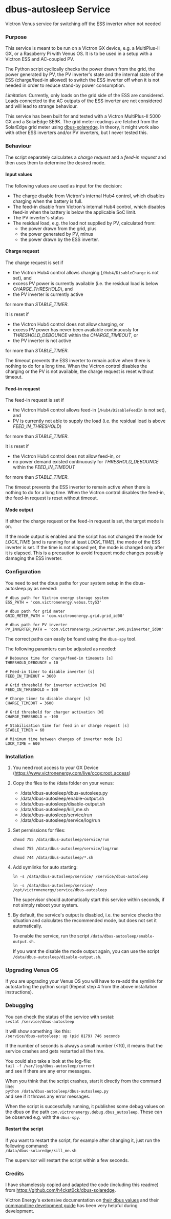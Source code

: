 # dbus-autosleep Service

Victron Venus service for switching off the ESS inverter when not needed


### Purpose

This service is meant to be run on a Victron GX device, e.g. a MultiPlus-II GX, or a Raspberry Pi with Venus OS. It is to be used in a setup with a Victron ESS and AC-coupled PV.

The Python script cyclically checks the power drawn from the grid, the power generated by PV, the PV inverter's state and the internal state of the ESS (charge/feed-in allowed) to switch the ESS inverter off when it is not needed in order to reduce stand-by power consumption.

_Limitation:_ Currently, only loads on the grid side of the ESS are considered. Loads connected to the AC outputs of the ESS inverter are not considered and will lead to strange behaviour.

This service has been built for and tested with a Victron MultiPlus-II 5000 GX and a SolarEdge SE9K. The grid meter readings are fetched from the SolarEdge grid meter using [dbus-solaredge](https://github.com/h4ckst0ck/dbus-solaredge). In theory, it might work also with other ESS inverters and/or PV inverters, but I never tested this.


### Behaviour

The script separately calculates a _charge request_ and a _feed-in request_ and then uses them to determine the desired mode.

#### Input values

The following values are used as input for the decision:

* The charge disable from Victron's internal Hub4 control, which disables charging when the battery is full.
* The feed-in disable from Victron's internal Hub4 control, which disables feed-in when the battery is below the applicable SoC limit.
* The PV inverter's status
* The residual load, e.g. the load not supplied by PV, calculated from:
  * the power drawn from the grid, plus
  * the power generated by PV, minus
  * the power drawn by the ESS inverter.

#### Charge request

The charge request is set if

* the Victron Hub4 control allows charging (`/Hub4/DisableCharge` is not set), and
* excess PV power is currently available (i.e. the residual load is below _CHARGE_THRESHOLD_), and
* the PV inverter is currently active

for more than _STABLE_TIMER_.

It is reset if

* the Victron Hub4 control does not allow charging, or
* excess PV power has never been available continuously for _THRESHOLD_DEBOUNCE_ within the _CHARGE_TIMEOUT_, or
* the PV inverter is not active

for more than _STABLE_TIMER_.

The timeout prevents the ESS inverter to remain active when there is nothing to do for a long time. When the Victron control disables the charging or the PV is not available, the charge request is reset without timeout.

#### Feed-in request

The feed-in request is set if

* the Victron Hub4 control allows feed-in (`/Hub4/DisableFeedIn` is not set), and
* PV is currently not able to supply the load (i.e. the residual load is above _FEED_IN_THRESHOLD_)

for more than _STABLE_TIMER_.

It is reset if

* the Victron Hub4 control does not allow feed-in, or
* no power demand existed continuously for _THRESHOLD_DEBOUNCE_ within the _FEED_IN_TIMEOUT_

for more than _STABLE_TIMER_.

The timeout prevents the ESS inverter to remain active when there is nothing to do for a long time. When the Victron control disables the feed-in, the feed-in request is reset without timeout.

#### Mode output

If either the charge request or the feed-in request is set, the target mode is on.

If the mode output is enabled and the script has not changed the mode for _LOCK_TIME_ (and is running for at least _LOCK_TIME_), the mode of the ESS inverter is set. If the time is not elapsed yet, the mode is changed only after it is elapsed. This is a precaution to avoid frequent mode changes possibly damaging the ESS inverter.


### Configuration

You need to set the dbus paths for your system setup in the dbus-autosleep.py as needed:

```
# dbus path for Victron energy storage system
ESS_PATH = 'com.victronenergy.vebus.ttyS3'

# dbus path for grid meter
GRID_METER_PATH = 'com.victronenergy.grid.grid_id00'

# dbus path for PV inverter
PV_INVERTER_PATH = 'com.victronenergy.pvinverter.pv0.pvinverter_id00'
```

The correct paths can easily be found using the `dbus-spy` tool.

The following paramters can be adjusted as needed:

```
# Debounce time for charge/feed-in timeouts [s]
THRESHOLD_DEBOUNCE = 10

# Feed-in timer to disable inverter [s]
FEED_IN_TIMEOUT = 3600

# Grid threshold for inverter activation [W]
FEED_IN_THRESHOLD = 100

# Charge timer to disable charger [s]
CHARGE_TIMEOUT = 3600

# Grid threshold for charger activation [W]
CHARGE_THRESHOLD = -100

# Stabilisation time for feed in or charge request [s]
STABLE_TIMER = 60

# Minimum time between changes of inverter mode [s]
LOCK_TIME = 600
```


### Installation

1. You need root access to your GX Device (https://www.victronenergy.com/live/ccgx:root_access)

2. Copy the files to the /data folder on your venus:

   - /data/dbus-autosleep/dbus-autosleep.py
   - /data/dbus-autosleep/enable-output.sh
   - /data/dbus-autosleep/disable-output.sh
   - /data/dbus-autosleep/kill_me.sh
   - /data/dbus-autosleep/service/run
   - /data/dbus-autosleep/service/log/run

3. Set permissions for files:

   `chmod 755 /data/dbus-autosleep/service/run`
   
   `chmod 755 /data/dbus-autosleep/service/log/run`
   
   `chmod 744 /data/dbus-autosleep/*.sh`

4. Add symlinks for auto starting:

   `ln -s /data/dbus-autosleep/service/ /service/dbus-autosleep`
   
   `ln -s /data/dbus-autosleep/service/ /opt/victronenergy/service/dbus-autosleep`

   The supervisor should automatically start this service within seconds, if not simply reboot your system.

5. By default, the service's output is disabled, i.e. the service checks the situation and calculates the recommended mode, but does not set it automatically.

   To enable the service, run the script `/data/dbus-autosleep/enable-output.sh`.
   
   If you want the disable the mode output again, you can use the script `/data/dbus-autosleep/disable-output.sh`.


### Upgrading Venus OS

If you are upgrading your Venus OS you will have to re-add the symlink for autostarting the python script (Repeat step 4 from the above installation instructions).


### Debugging

You can check the status of the service with svstat:\
`svstat /service/dbus-autosleep`

It will show something like this:\
`/service/dbus-autosleep: up (pid 8179) 746 seconds`

If the number of seconds is always a small number (<10), it means that the service crashes and gets restarted all the time.

You could also take a look at the log-file:\
`tail -f /var/log/dbus-autosleep/current`\
and see if there are any error messages.

When you think that the script crashes, start it directly from the command line:\
`python /data/dbus-autosleep/dbus-autosleep.py`\
and see if it throws any error messages.

When the script is successfully running, it publishes some debug values on the dbus on the path `com.victronenergy.debug.dbus_autosleep`. These can be observed e.g. with the `dbus-spy`. 


#### Restart the script

If you want to restart the script, for example after changing it, just run the following command:\
`/data/dbus-solaredge/kill_me.sh`

The supervisor will restart the script within a few seconds.


### Credits

I have shamelessly copied and adapted the code (including this readme) from https://github.com/h4ckst0ck/dbus-solaredge.

Victron Energy's extensive documentation on [their dbus values](https://github.com/victronenergy/venus/wiki/dbus) and their [commandline development guide](https://github.com/victronenergy/venus/wiki/commandline---development) has been very helpful during development.
